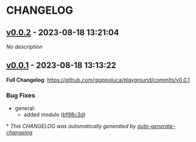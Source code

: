 # CHANGELOG

## [v0.0.2](https://github.com/gioppoluca/playground/releases/tag/v0.0.2) - 2023-08-18 13:21:04

*No description*

## [v0.0.1](https://github.com/gioppoluca/playground/releases/tag/v0.0.1) - 2023-08-18 13:13:22

**Full Changelog**: https://github.com/gioppoluca/playground/commits/v0.0.1

### Bug Fixes

- general:
  - added module ([bf98c3d](https://github.com/gioppoluca/playground/commit/bf98c3d2da9891728577305ccd271b144a099402))

\* *This CHANGELOG was automatically generated by [auto-generate-changelog](https://github.com/BobAnkh/auto-generate-changelog)*
